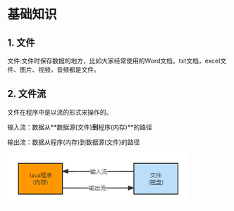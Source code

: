# 基础知识

## 1. 文件

文件:文件时保存数据的地方，比如大家经常使用的Word文档，txt文档，excel文件、图片、视频，音频都是文件。

## 2. 文件流

文件在程序中是以流的形式来操作的。

输入流：数据从**数据源(文件)**到**程序(内存)**的路径

输出流：数据从程序(内存)到数据源(文件)的路径

![](https://raw.githubusercontent.com/bigshcool/myPic/main/%E6%9C%AA%E5%91%BD%E5%90%8D%E6%96%87%E4%BB%B6%20(4).png)

